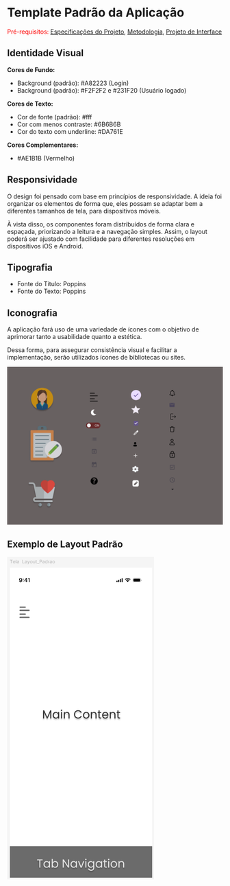 # Template Padrão da Aplicação

<span style="color:red">Pré-requisitos: <a href="02-Especificação do Projeto.md"> Especificações do Projeto</a></span>, <a href="03-Metodologia.md"> Metodologia</a>, <a href="04-Projeto de Interface.md"> Projeto de Interface</a>

## Identidade Visual

**Cores de Fundo:**

* Background (padrão): #A82223 (Login)
* Background (padrão): #F2F2F2 e #231F20 (Usuário logado)
  
**Cores de Texto:**

* Cor de fonte (padrão): #fff
* Cor com menos contraste: #6B6B6B 
* Cor do texto com underline: #DA761E

**Cores Complementares:**

* #AE1B1B (Vermelho) 

## Responsividade 

O design foi pensado com base em princípios de responsividade. A ideia foi organizar os elementos de forma que, eles possam se adaptar bem a diferentes tamanhos de tela, para dispositivos móveis.

À vista disso, os componentes foram distribuídos de forma clara e espaçada, priorizando a leitura e a navegação simples. Assim, o layout poderá ser ajustado com facilidade para diferentes resoluções em dispositivos iOS e Android.

## Tipografia 

* Fonte do Título: Poppins
* Fonte do Texto: Poppins
  
## Iconografia

A aplicação fará uso de uma variedade de ícones com o objetivo de aprimorar tanto a usabilidade quanto a estética.

Dessa forma, para assegurar consistência visual e facilitar a implementação, serão utilizados ícones de bibliotecas ou sites.

![Icons](./img/icones.png)

## Exemplo de Layout Padrão

![Layout_Padrao](./img/Layout.png)
